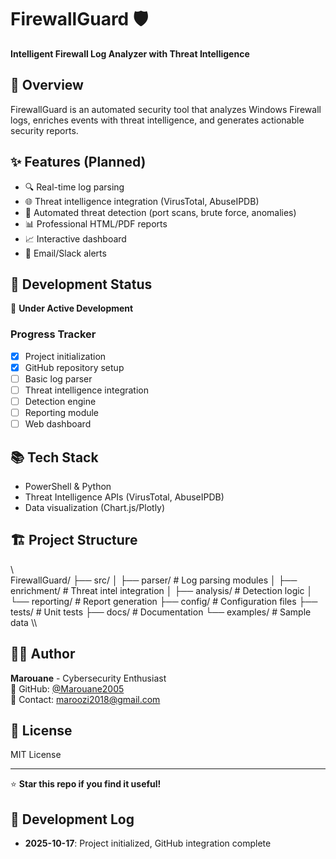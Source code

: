 ﻿# FirewallGuard 🛡️

**Intelligent Firewall Log Analyzer with Threat Intelligence**

## 🎯 Overview
FirewallGuard is an automated security tool that analyzes Windows Firewall logs, enriches events with threat intelligence, and generates actionable security reports.

## ✨ Features (Planned)
- 🔍 Real-time log parsing
- 🌐 Threat intelligence integration (VirusTotal, AbuseIPDB)
- 🚨 Automated threat detection (port scans, brute force, anomalies)
- 📊 Professional HTML/PDF reports
- 📈 Interactive dashboard
- 🔔 Email/Slack alerts

## 🚀 Development Status
🚧 **Under Active Development**

### Progress Tracker
- [x] Project initialization
- [x] GitHub repository setup
- [ ] Basic log parser
- [ ] Threat intelligence integration
- [ ] Detection engine
- [ ] Reporting module
- [ ] Web dashboard

## 📚 Tech Stack
- PowerShell & Python
- Threat Intelligence APIs (VirusTotal, AbuseIPDB)
- Data visualization (Chart.js/Plotly)

## 🏗️ Project Structure
\\\
FirewallGuard/
├── src/
│   ├── parser/         # Log parsing modules
│   ├── enrichment/     # Threat intel integration
│   ├── analysis/       # Detection logic
│   └── reporting/      # Report generation
├── config/             # Configuration files
├── tests/              # Unit tests
├── docs/               # Documentation
└── examples/           # Sample data
\\\

## 👨‍💻 Author
**Marouane** - Cybersecurity Enthusiast  
🔗 GitHub: [@Marouane2005](https://github.com/Marouane2005)  
📧 Contact: maroozi2018@gmail.com

## 📄 License
MIT License

---
⭐ **Star this repo if you find it useful!**

## 📅 Development Log
- **2025-10-17**: Project initialized, GitHub integration complete
